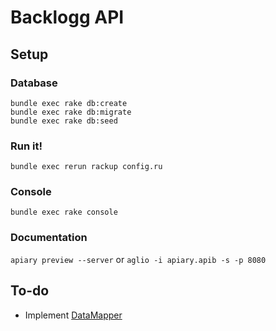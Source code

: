 # Backlogg API

## Setup

### Database
```
bundle exec rake db:create
bundle exec rake db:migrate
bundle exec rake db:seed
```

### Run it!
`bundle exec rerun rackup config.ru`

### Console
`bundle exec rake console`

### Documentation
`apiary preview --server` or `aglio -i apiary.apib -s -p 8080`

## To-do
- Implement [DataMapper](http://datamapper.org/)